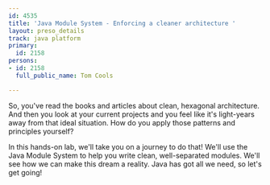 ```yaml
---
id: 4535
title: 'Java Module System - Enforcing a cleaner architecture '
layout: preso_details
track: java platform
primary:
  id: 2158
persons:
- id: 2158
  full_public_name: Tom Cools

---
```

So, you've read the books and articles about clean, hexagonal architecture. And then you look at your current projects and you feel like it's light-years away from that ideal situation. How do you apply those patterns and principles yourself?

In this hands-on lab, we'll take you on a journey to do that! We'll use the Java Module System to help you write clean, well-separated modules. We'll see how we can make this dream a reality. Java has got all we need, so let's get going!